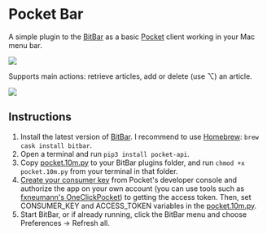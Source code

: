 # Pocket Bar

A simple plugin to the [BitBar](https://getbitbar.com/) as a basic [Pocket](https://getpocket.com/) client working in your Mac menu bar.

![](https://i.imgur.com/xxtHqaW.png)

Supports main actions: retrieve articles, add or delete (use ⌥) an article.

![](https://i.imgur.com/JAcw7IY.png)

## Instructions

1. Install the latest version of [BitBar](https://github.com/matryer/bitbar/releases/latest). I recommend to use [Homebrew](https://brew.sh/): `brew cask install bitbar`.
2. Open a terminal and run `pip3 install pocket-api`.
3. Copy [pocket.10m.py](pocket.10m.py) to your BitBar plugins folder, and run `chmod +x pocket.10m.py` from your terminal in that folder.
4. [Create your consumer key](https://getpocket.com/developer/apps/new) from Pocket's developer console and authorize the app on your own account (you can use tools such as [fxneumann's OneClickPocket](http://reader.fxneumann.de/plugins/oneclickpocket/auth.php)) to getting the access token. Then, set CONSUMER_KEY and ACCESS_TOKEN variables in the [pocket.10m.py](pocket.10m.py).
6. Start BitBar, or if already running, click the BitBar menu and choose Preferences -> Refresh all.
